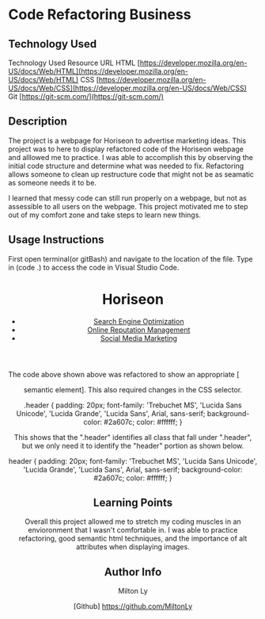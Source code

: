 # Code Refactoring Business

## Technology Used

Technology Used
Resource URL
HTML [https://developer.mozilla.org/en-US/docs/Web/HTML](https://developer.mozilla.org/en-US/docs/Web/HTML)
CSS  [https://developer.mozilla.org/en-US/docs/Web/CSS](https://developer.mozilla.org/en-US/docs/Web/CSS) 
Git  [https://git-scm.com/](https://git-scm.com/)

## Description

The project is a webpage for Horiseon to advertise marketing ideas. This project was to here to display refactored code of the Horiseon webpage and alllowed me to practice. I was able to accomplish this by observing the initial code structure and determine what was needed to fix. Refactoring allows someone to clean up restructure code that might not be as seamatic as someone needs it to be. 

I learned that messy code can still run properly on a webpage, but not as assessible to all users on the webpage. This project motivated me to step out of my comfort zone and take steps to learn new things.

## Usage Instructions

First open terminal(or gitBash) and navigate to the location of the file. Type in (code .) to access the code in Visual Studio Code. 

<header>
        <h1>Hori<span class="seo">seo</span>n</h1>
        <div>
            <ul>
                <li>
                    <a href="#search-engine-optimization">Search Engine Optimization</a>
                </li>
                <li>
                    <a href="#online-reputation-management">Online Reputation Management</a>
                </li>
                <li>
                    <a href="#social-media-marketing">Social Media Marketing</a>
                </li>
            </ul>
        </div>
 </header>

The code above shown above was refactored to show an appropriate [<header> semantic element]. This also required changes in the CSS selector.

.header {
    padding: 20px;
    font-family: 'Trebuchet MS', 'Lucida Sans Unicode', 'Lucida Grande', 'Lucida Sans', Arial, sans-serif;
    background-color: #2a607c;
    color: #ffffff;
}

This shows that the ".header" identifies all class that fall under ".header", but we only need it to identify the "header" portion as shown below.

header {
    padding: 20px;
    font-family: 'Trebuchet MS', 'Lucida Sans Unicode', 'Lucida Grande', 'Lucida Sans', Arial, sans-serif;
    background-color: #2a607c;
    color: #ffffff;
}

## Learning Points

Overall this project allowed me to stretch my coding muscles in an envioronment that I wasn't comfortable in. I was able to practice refactoring, good semantic html techniques, and the importance of alt attributes when displaying images.

## Author Info

Milton Ly

[Github] https://github.com/MiltonLy